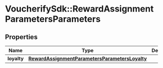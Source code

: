 # VoucherifySdk::RewardAssignmentParametersParameters

## Properties

| Name | Type | Description | Notes |
| ---- | ---- | ----------- | ----- |
| **loyalty** | [**RewardAssignmentParametersParametersLoyalty**](RewardAssignmentParametersParametersLoyalty.md) |  | [optional] |

